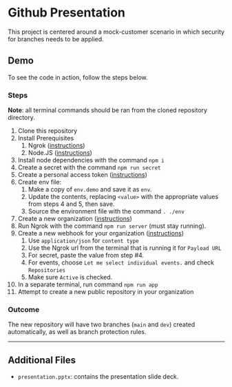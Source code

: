# Github Presentation
This project is centered around a mock-customer scenario in which security for branches needs to be applied.


## Demo
To see the code in action, follow the steps below.

### Steps
__Note__: all terminal commands should be ran from the cloned repository directory.

1. Clone this repository
2. Install Prerequisites
   1. Ngrok ([instructions](https://ngrok.com/download))
   2. Node.JS ([instructions](https://nodejs.org/en/download/))
3. Install node dependencies with the command `npm i`
4. Create a secret with the command `npm run secret`
5. Create a personal access token ([instructions](https://docs.github.com/en/authentication/keeping-your-account-and-data-secure/creating-a-personal-access-token))
6. Create env file:
   1. Make a copy of `env.demo` and save it as `env`.
   2. Update the contents, replacing `<value>` with the appropriate values from steps 4 and 5, then save.
   3. Source the environment file with the command `. ./env`
7. Create a new organization ([instructions](https://docs.github.com/en/organizations/collaborating-with-groups-in-organizations/creating-a-new-organization-from-scratch))
8.  Run Ngrok with the command `npm run server` (must stay running).
9.  Create a new webhook for your organization ([instructions](https://docs.github.com/en/developers/webhooks-and-events/webhooks/creating-webhooks))
    1.  Use `application/json` for `content type`
    2.  Use the Ngrok url from the terminal that is running it for `Payload URL`
    3.  For secret, paste the value from step #4.
    4.  For events, choose `Let me select individual events.` and check `Repositories`
    5.  Make sure `Active` is checked.
10. In a separate terminal, run command `npm run app`
11. Attempt to create a new public repository in your organization

### Outcome
The new repository will have two branches (`main` and `dev`) created automatically, as well as branch protection rules.

---

## Additional Files
- `presentation.pptx`: contains the presentation slide deck.